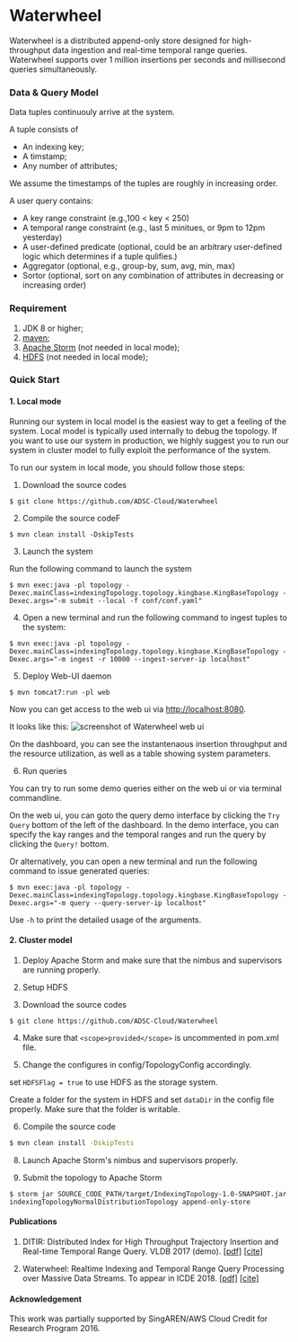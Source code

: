 # Waterwheel

Waterwheel is a distributed append-only store designed for high-throughput data ingestion and real-time temporal range queries. Waterwheel supports over 1 million insertions per seconds and millisecond queries simultaneously.

### Data & Query Model
Data tuples continuouly arrive at the system. 

A tuple consists of
- An indexing key;
- A timstamp;
- Any number of attributes;

We assume the timestamps of the tuples are roughly in increasing order. 

A user query contains:
- A key range constraint (e.g.,100 < key < 250)
- A temporal range constraint (e.g., last 5 minitues, or 9pm to 12pm yesterday)
- A user-defined predicate (optional, could be an arbitrary user-defined logic which determines if a tuple qulifies.)
- Aggregator (optional, e.g., group-by, sum, avg, min, max)
- Sortor (optional, sort on any combination of attributes in decreasing or increasing order)

### Requirement
1. JDK 8 or higher;
1. [maven](http://maven.apache.org);
1. [Apache Storm](https://github.com/apache/storm) (not needed in local mode);
1. [HDFS](https://hadoop.apache.org) (not needed in local mode);

### Quick Start
#### 1. Local mode
Running our system in local model is the easiest way to get a feeling of the system. Local model is typically used internally to debug the topology. If you want to use our system in production, we highly suggest you to run our system in cluster model to fully exploit the performance of the system.

To run our system in local mode, you should follow those steps:

1. Download the source codes

```
$ git clone https://github.com/ADSC-Cloud/Waterwheel
```

2. Compile the source codeF

 ```
 $ mvn clean install -DskipTests
 ```
 
3. Launch the system

Run the following command to launch the system

```
$ mvn exec:java -pl topology -Dexec.mainClass=indexingTopology.topology.kingbase.KingBaseTopology -Dexec.args="-m submit --local -f conf/conf.yaml"
```

4. Open a new terminal and run the following command to ingest tuples to the system:

```
$ mvn exec:java -pl topology -Dexec.mainClass=indexingTopology.topology.kingbase.KingBaseTopology -Dexec.args="-m ingest -r 10000 --ingest-server-ip localhost"
```


5. Deploy Web-UI daemon

```
$ mvn tomcat7:run -pl web
```
Now you can get access to the web ui via [http://localhost:8080](http://localhost:8080). 

It looks like this:
![screenshot of Waterwheel web ui](web/resources/web-ui-screenshot.png)


On the dashboard, you can see the instantenaous insertion throughput and the resource utilization, as well as a table showing system parameters.

6. Run queries

You can try to run some demo queries either on the web ui or via terminal commandline.

On the web ui, you can goto the query demo interface by clicking the ```Try Query``` bottom of the left of the dashboard. In the demo interface, you can specify the kay ranges and the temporal ranges and run the query by clicking the ```Query!``` bottom.

Or alternatively, you can open a new terminal and run the following command to issue generated queries:
```
$ mvn exec:java -pl topology -Dexec.mainClass=indexingTopology.topology.kingbase.KingBaseTopology -Dexec.args="-m query --query-server-ip localhost"
```
Use ```-h``` to print the detailed usage of the arguments.



#### 2. Cluster model

1. Deploy Apache Storm and make sure that the nimbus and supervisors are running properly.

2. Setup HDFS


3. Download the source codes

```
$ git clone https://github.com/ADSC-Cloud/Waterwheel
```

4. Make sure that ```<scope>provided</scope>``` is uncommented in pom.xml file.

5. Change the configures in config/TopologyConfig accordingly.

set ```HDFSFlag = true``` to use HDFS as the storage system.

Create a folder for the system in HDFS and set ```dataDir``` in the config file properly. Make sure that the folder is writable.

6. Compile the source code

```bash
$ mvn clean install -DskipTests
```

8. Launch Apache Storm's nimbus and supervisors properly. 

9. Submit the topology to Apache Storm

```
$ storm jar SOURCE_CODE_PATH/target/IndexingTopology-1.0-SNAPSHOT.jar indexingTopologyNormalDistributionTopology append-only-store
```

#### Publications

1. DITIR: Distributed Index for High Throughput Trajectory Insertion and Real-time Temporal Range Query. VLDB 2017 (demo). [[pdf]](http://42.61.39.87:8080/Publication/indexing-demo.pdf) [[cite]](http://42.61.39.87:8080/Publication/indexing-demo-cite.txt)

2. Waterwheel: Realtime Indexing and Temporal Range Query Processing over Massive Data Streams. To appear in ICDE 2018. [[pdf]](http://42.61.39.87:8080/Publication/waterwheel.pdf) [[cite]](http://42.61.39.87:8080/Publication/waterwheel-cite.txt)

#### Acknowledgement

This work was partially supported by SingAREN/AWS Cloud Credit for Research Program 2016.
